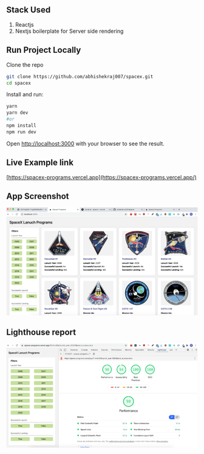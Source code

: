 ## Stack Used

1. Reactjs
2. Nextjs boilerplate for Server side rendering

## Run Project Locally

Clone the repo

```bash
git clone https://github.com/abhishekraj007/spacex.git
cd spacex
```

Install and run:

```bash
yarn
yarn dev
#or
npm install
npm run dev
```

Open [http://localhost:3000](http://localhost:3000) with your browser to see the result.

## Live Example link

[https://spacex-programs.vercel.app](https://spacex-programs.vercel.app/)

## App Screenshot

![App's screenshot](https://raw.githubusercontent.com/abhishekraj007/spacex/master/public/screenshot.png)

## Lighthouse report

![Lighthouse screenshot](https://raw.githubusercontent.com/abhishekraj007/spacex/master/public/lighthouse-report.png)
